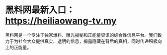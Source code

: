 #   黑料网最新入口： https://heiliaowang-tv.my
黑料网是一个专注于独家爆料、曝光揭秘和正能量资讯的综合性信息平台。我们致力于为社会大众提供真实、透明的信息，揭露隐藏在背后的真相，同时传递积极向上的正能量。
